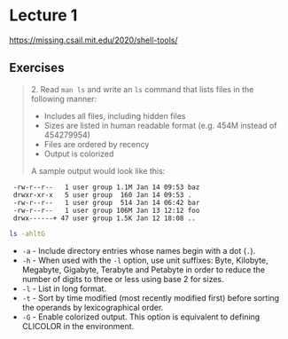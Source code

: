 # Lecture 1

https://missing.csail.mit.edu/2020/shell-tools/

## Exercises

> 2\. Read `man ls` and write an `ls` command that lists files in the following manner:
> 
> - Includes all files, including hidden files
> - Sizes are listed in human readable format (e.g. 454M instead of 454279954)
> - Files are ordered by recency
> - Output is colorized
> 
> A sample output would look like this:

```
 -rw-r--r--   1 user group 1.1M Jan 14 09:53 baz
 drwxr-xr-x   5 user group  160 Jan 14 09:53 .
 -rw-r--r--   1 user group  514 Jan 14 06:42 bar
 -rw-r--r--   1 user group 106M Jan 13 12:12 foo
 drwx------+ 47 user group 1.5K Jan 12 18:08 ..
```

```bash
ls -ahltG
```

- `-a` - Include directory entries whose names begin with a dot (`.`).
- `-h` - When used with the `-l` option, use unit suffixes: Byte, Kilobyte, Megabyte, Gigabyte,
Terabyte and Petabyte in order to reduce the number of digits to three or less using base 2 for sizes.
- `-l` - List in long format.
- `-t` - Sort by time modified (most recently modified first) before sorting 
the operands by lexicographical order.
- `-G` - Enable colorized output.  This option is equivalent to defining CLICOLOR in the environment.

<br />

